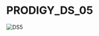# PRODIGY_DS_05
![DS5](https://github.com/user-attachments/assets/e1b9bb62-8797-4fe5-90c7-7fe560762a69)
